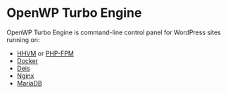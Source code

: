 # OpenWP Turbo Engine

OpenWP Turbo Engine is command-line control panel for WordPress sites running on:

- [HHVM](http://hhvm.com/) or [PHP-FPM](http://www.php.net/manual/en/install.fpm.php)
- [Docker](https://www.docker.io/)
- [Deis](http://deis.io/)
- [Nginx](http://nginx.org/)
- [MariaDB](https://mariadb.org/)
